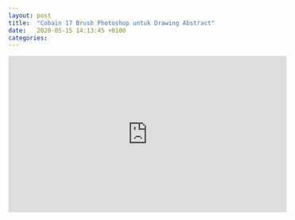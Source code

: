 ```yaml
---
layout: post
title:  "Cobain 17 Brush Photoshop untuk Drawing Abstract"
date:   2020-05-15 14:13:45 +0100
categories:
---
```


<iframe width="560" height="315" src="https://www.youtube.com/embed/tU04exef-oo" frameborder="0" allow="accelerometer; autoplay; encrypted-media; gyroscope; picture-in-picture" allowfullscreen></iframe>
